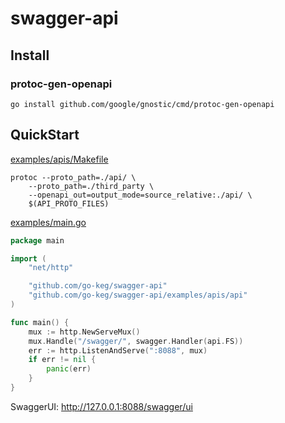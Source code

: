 # swagger-api


## Install

### protoc-gen-openapi
```shell
go install github.com/google/gnostic/cmd/protoc-gen-openapi
```

## QuickStart

[examples/apis/Makefile](./examples/apis/Makefile)
```shell
protoc --proto_path=./api/ \
    --proto_path=./third_party \
    --openapi_out=output_mode=source_relative:./api/ \
    $(API_PROTO_FILES)
```

[examples/main.go](./examples/main.go)
```go
package main

import (
	"net/http"

	"github.com/go-keg/swagger-api"
	"github.com/go-keg/swagger-api/examples/apis/api"
)

func main() {
	mux := http.NewServeMux()
	mux.Handle("/swagger/", swagger.Handler(api.FS))
	err := http.ListenAndServe(":8088", mux)
	if err != nil {
		panic(err)
	}
}
```

SwaggerUI: http://127.0.0.1:8088/swagger/ui
